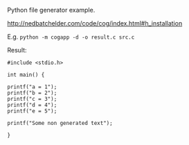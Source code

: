 Python file generator example.

http://nedbatchelder.com/code/cog/index.html#h_installation

E.g.
```python -m cogapp -d -o result.c src.c```

Result:
```
#include <stdio.h>

int main() {

printf("a = 1");
printf("b = 2");
printf("c = 3");
printf("d = 4");
printf("e = 5");

printf("Some non generated text");

}
```
